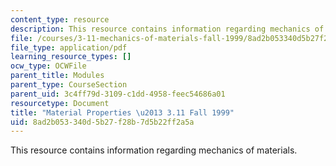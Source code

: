 ```yaml
---
content_type: resource
description: This resource contains information regarding mechanics of materials.
file: /courses/3-11-mechanics-of-materials-fall-1999/8ad2b053340d5b27f28b7d5b22ff2a5a_MIT3_11F99_props.pdf
file_type: application/pdf
learning_resource_types: []
ocw_type: OCWFile
parent_title: Modules
parent_type: CourseSection
parent_uid: 3c4ff79d-3109-c1dd-4958-feec54686a01
resourcetype: Document
title: "Material Properties \u2013 3.11 Fall 1999"
uid: 8ad2b053-340d-5b27-f28b-7d5b22ff2a5a
---
```

This resource contains information regarding mechanics of materials.

